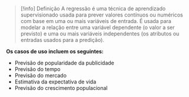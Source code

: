 > [!info] Definição
> A regressão é uma técnica de aprendizado supervisionado usada para prever valores contínuos ou numéricos com base em uma ou mais variáveis de entrada. É usada para modelar a relação entre uma variável dependente (o valor a ser previsto) e uma ou mais variáveis independentes (os atributos ou entradas usados para a predição).

**Os casos de uso incluem os seguintes:**

- Previsão de popularidade da publicidade
- Previsão do tempo
- Previsão do mercado
- Estimativa da expectativa de vida
- Previsão do crescimento populacional